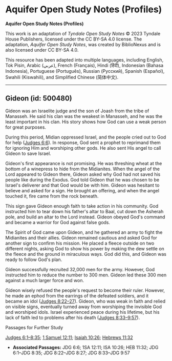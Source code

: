 # Aquifer Open Study Notes (Profiles)

**Aquifer Open Study Notes (Profiles)**

This work is an adaptation of *Tyndale Open Study Notes* © 2023 Tyndale House Publishers, licensed under the CC BY\-SA 4\.0 license. The adaptation, *Aquifer Open Study Notes*, was created by BiblioNexus and is also licensed under CC BY\-SA 4\.0\.

This resource has been adapted into multiple languages, including English, Tok Pisin, Arabic (عربي), French (Français), Hindi (हिंदी), Indonesian (Bahasa Indonesia), Portuguese (Português), Russian (Русский), Spanish (Español), Swahili (Kiswahili), and Simplified Chinese (简体中文).



--------------------------------

## Gideon (id: 500480)

Gideon was an Israelite judge and the son of Joash from the tribe of Manasseh. He said his clan was the weakest in Manasseh, and he was the least important in his clan. His story shows how God can use a weak person for great purposes.

During this period, Midian oppressed Israel, and the people cried out to God for help ([Judges 6:6](https://ref.ly/Judg6:6)). In response, God sent a prophet to reprimand them for ignoring Him and worshiping other gods. He also sent His angel to call Gideon to save Israel.

Gideon's first appearance is not promising. He was threshing wheat at the bottom of a winepress to hide from the Midianites. When the angel of the Lord appeared to Gideon there, Gideon asked why God had not saved his people like during the Exodus. God told Gideon that he was chosen to be Israel's deliverer and that God would be with him. Gideon was hesitant to believe and asked for a sign. He brought an offering, and when the angel touched it, fire came from the rock beneath.

This sign gave Gideon enough faith to take action in his community. God instructed him to tear down his father's altar to Baal, cut down the Asherah pole, and build an altar to the Lord instead. Gideon obeyed God's command and became a warrior for God against false gods.

The Spirit of God came upon Gideon, and he gathered an army to fight the Midianites and their allies. Gideon remained cautious and asked God for another sign to confirm his mission. He placed a fleece outside on two different nights, asking God to show his power by making the dew settle on the fleece and the ground in miraculous ways. God did this, and Gideon was ready to follow God's plan.

Gideon successfully recruited 32,000 men for the army. However, God instructed him to reduce the number to 300 men. Gideon led these 300 men against a much larger force and won.

Gideon wisely refused the people's request to become their ruler. However, he made an ephod from the earrings of the defeated soldiers, and it became an idol ([Judges 8:22–27](https://ref.ly/Judg8:22-Judg8:27)). Gideon, who was weak in faith and relied on visible signs, eventually turned away from worshiping the invisible God and worshiped idols. Israel experienced peace during his lifetime, but his lack of faith led to problems after his death ([Judges 8:33–9:57](https://ref.ly/Judg8:33-Judg9:57)).

Passages for Further Study

[Judges 6:1–8:35](https://ref.ly/Judg6:1-Judg8:35); [1 Samuel 12:11](https://ref.ly/1Sam12:11); [Isaiah 10:26](https://ref.ly/Isa10:26); [Hebrews 11:32](https://ref.ly/Heb11:32)

* **Associated Passages:** JDG 6:6; 1SA 12:11; ISA 10:26; HEB 11:32; JDG 6:1–JDG 8:35; JDG 8:22–JDG 8:27; JDG 8:33–JDG 9:57

